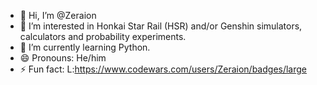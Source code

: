 - 👋 Hi, I’m @Zeraion
- 👀 I’m interested in Honkai Star Rail (HSR) and/or Genshin simulators, calculators and probability experiments.
- 🌱 I’m currently learning Python.
- 😄 Pronouns: He/him
- ⚡ Fun fact: 
L:https://www.codewars.com/users/Zeraion/badges/large
<!---
Zeraion/Zeraion is a ✨ special ✨ repository because its `README.md` (this file) appears on your GitHub profile.
You can click the Preview link to take a look at your changes.
--->

